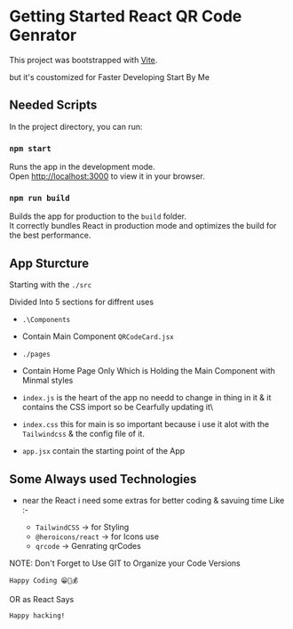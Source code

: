 

# Getting Started React QR Code Genrator

This project was bootstrapped with [Vite](https://vitejs.dev).

but it's coustomized for Faster Developing Start By Me

## Needed Scripts

In the project directory, you can run:

### `npm start`

Runs the app in the development mode.\
Open [http://localhost:3000](http://localhost:3000) to view it in your browser.

### `npm run build`

Builds the app for production to the `build` folder.\
It correctly bundles React in production mode and optimizes the build for the best performance.

## App Sturcture

Starting with the `./src`

Divided Into 5 sections for diffrent uses

- `.\Components`

* Contain Main Component `QRCodeCard.jsx`

- `./pages`

* Contain Home Page Only Which is Holding the Main Component with Minmal styles

- `index.js` is the heart of the app no needd to change in thing in it & it contains the CSS import so be Cearfully updating it\

- `index.css` this for main is so important because i use it alot with the `Tailwindcss` & the config file of it.

- `app.jsx` contain the starting point of the App

## Some Always used Technologies

- near the React i need some extras for better coding & savuing time Like :-

  - `TailwindCSS` -> for Styling
  - `@heroicons/react` -> for Icons use
  - `qrcode` -> Genrating qrCodes

NOTE: Don't Forget to Use GIT to Organize your Code Versions

`Happy Coding 😁🚀💰`

OR as React Says

`Happy hacking!`
